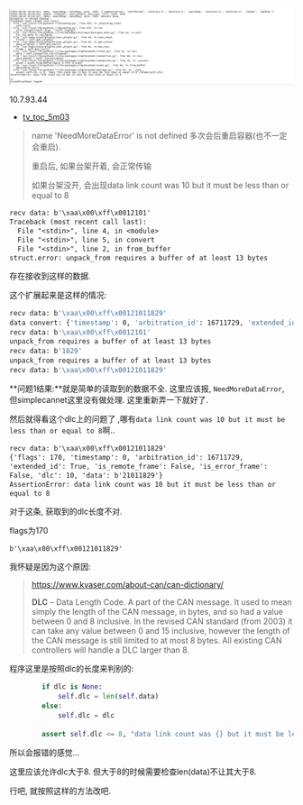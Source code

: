 ![image-20210819155557121](笔记.assets/image-20210819155557121.png)



10.7.93.44

- [tv_toc_5m03](https://10.7.0.117:9091/mabo_group/deploy_application/tv_toc_5m03/tree/master)

> name 'NeedMoreDataError' is not defined
> 多次会后重启容器(也不一定会重启).
>
> 重启后, 如果台架开着, 会正常传输
>
> 如果台架没开, 会出现data link count was 10 but it must be less than or equal to 8

```
recv data: b'\xaa\x00\xff\x0012101'
Traceback (most recent call last):
  File "<stdin>", line 4, in <module>
  File "<stdin>", line 5, in convert
  File "<stdin>", line 2, in from_buffer
struct.error: unpack_from requires a buffer of at least 13 bytes
```

存在接收到这样的数据.

这个扩展起来是这样的情况:

```bash
recv data: b'\xaa\x00\xff\x00121011829'
data convert: {'timestamp': 0, 'arbitration_id': 16711729, 'extended_id': True, 'is_remote_frame': False, 'is_error_frame': False, 'dlc': 10, 'data': b'21011829'}
recv data: b'\xaa\x00\xff\x0012101'
unpack_from requires a buffer of at least 13 bytes
recv data: b'1829'
unpack_from requires a buffer of at least 13 bytes
recv data: b'\xaa\x00\xff\x00121011829'
```

**问题1结果:**就是简单的读取到的数据不全. 这里应该报, `NeedMoreDataError`, 但simplecannet这里没有做处理. 这里重新弄一下就好了.



然后就得看这个dlc上的问题了 ,哪有`data link count was 10 but it must be less than or equal to 8`啊..

<!--emmm....??????这算是启动了么?-->

```
recv data: b'\xaa\x00\xff\x00121011829'
{'flags': 170, 'timestamp': 0, 'arbitration_id': 16711729, 'extended_id': True, 'is_remote_frame': False, 'is_error_frame': False, 'dlc': 10, 'data': b'21011829'}
AssertionError: data link count was 10 but it must be less than or equal to 8
```

对于这条, 获取到的dlc长度不对.

flags为170

```
b'\xaa\x00\xff\x00121011829'
```

我怀疑是因为这个原因:

> https://www.kvaser.com/about-can/can-dictionary/
>
> **DLC** – Data Length Code. A part of the CAN message. It used to mean simply the length of the CAN message, in bytes, and so had a value between 0 and 8 inclusive. In the revised CAN standard (from 2003) it can take any value between 0 and 15 inclusive, however the length of the CAN message is still limited to at most 8 bytes. All existing CAN controllers will handle a DLC larger than 8.

程序这里是按照dlc的长度来判别的:

```python
        if dlc is None:
            self.dlc = len(self.data)
        else:
            self.dlc = dlc

        assert self.dlc <= 8, "data link count was {} but it must be less than or equal to 8".format(self.dlc)
```

所以会报错的感觉...

这里应该允许dlc大于8. 但大于8的时候需要检查len(data)不让其大于8.

行吧, 就按照这样的方法改吧.